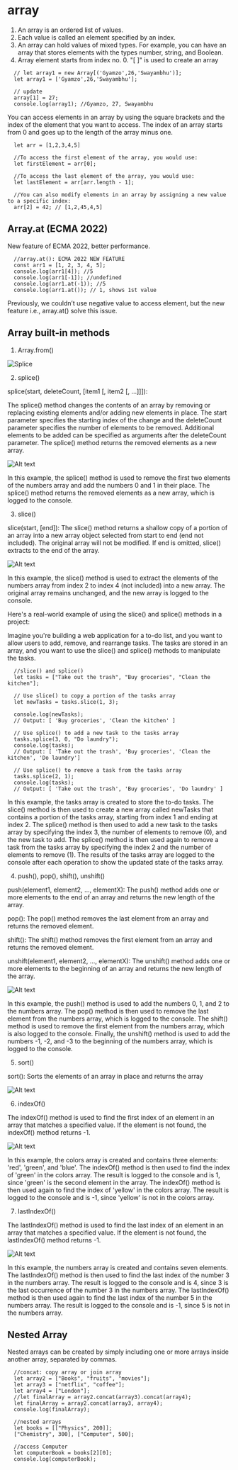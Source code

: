 # array

1. An array is an ordered list of values.
2. Each value is called an element specified by an index.
3. An array can hold values of mixed types. For example, you can have an array that stores elements with the types number, string, and Boolean.
4. Array element starts from index no. 0. "[ ]" is used to create an array

```
  // let array1 = new Array[('Gyamzo',26,'Swayambhu')];
  let array1 = ['Gyamzo',26,'Swayambhu'];

  // update
  array[1] = 27;
  console.log(array1); //Gyamzo, 27, Swayambhu
```

You can access elements in an array by using the square brackets and the index of the element that you want to access. The index of an array starts from 0 and goes up to the length of the array minus one.

```
  let arr = [1,2,3,4,5]

  //To access the first element of the array, you would use:
  let firstElement = arr[0];

  //To access the last element of the array, you would use:
  let lastElement = arr[arr.length - 1];

  //You can also modify elements in an array by assigning a new value to a specific index:
  arr[2] = 42; // [1,2,45,4,5]
```

## Array.at (ECMA 2022)

New feature of ECMA 2022, better performance.

```
  //array.at(): ECMA 2022 NEW FEATURE
  const arr1 = [1, 2, 3, 4, 5];
  console.log(arr1[4]); //5
  console.log(arr1[-1]); //undefined
  console.log(arr1.at(-1)); //5
  console.log(arr1.at()); // 1, shows 1st value

```

Previously, we couldn’t use negative value to access element, but the new feature i.e., array.at() solve this issue.

## Array built-in methods

1. Array.from()

![Splice](images/03-array-from.png)

2. splice()

splice(start, deleteCount, [item1 [, item2 [, ...]]]):

The splice() method changes the contents of an array by removing or replacing existing elements and/or adding new elements in place. The start parameter specifies the starting index of the change and the deleteCount parameter specifies the number of elements to be removed. Additional elements to be added can be specified as arguments after the deleteCount parameter. The splice() method returns the removed elements as a new array.

![Alt text](images/04-array-splice.png)

In this example, the splice() method is used to remove the first two elements of the numbers array and add the numbers 0 and 1 in their place. The splice() method returns the removed elements as a new array, which is logged to the console.

3. slice()

slice(start, [end]):
The slice() method returns a shallow copy of a portion of an array into a new array object selected from start to end (end not included). The original array will not be modified. If end is omitted, slice() extracts to the end of the array.

![Alt text](images/05-array-slice.png)

In this example, the slice() method is used to extract the elements of the numbers array from index 2 to index 4 (not included) into a new array. The original array remains unchanged, and the new array is logged to the console.

Here's a real-world example of using the slice() and splice() methods in a project:

Imagine you're building a web application for a to-do list, and you want to allow users to add, remove, and rearrange tasks. The tasks are stored in an array, and you want to use the slice() and splice() methods to manipulate the tasks.

```
  //slice() and splice()
  let tasks = ["Take out the trash", "Buy groceries", "Clean the kitchen"];

  // Use slice() to copy a portion of the tasks array
  let newTasks = tasks.slice(1, 3);

  console.log(newTasks);
  // Output: [ 'Buy groceries', 'Clean the kitchen' ]

  // Use splice() to add a new task to the tasks array
  tasks.splice(3, 0, "Do laundry");
  console.log(tasks);
  // Output: [ 'Take out the trash', 'Buy groceries', 'Clean the kitchen', 'Do laundry']

  // Use splice() to remove a task from the tasks array
  tasks.splice(2, 1);
  console.log(tasks);
  // Output: [ 'Take out the trash', 'Buy groceries', 'Do laundry' ]

```

In this example, the tasks array is created to store the to-do tasks. The slice() method is then used to create a new array called newTasks that contains a portion of the tasks array, starting from index 1 and ending at index 2. The splice() method is then used to add a new task to the tasks array by specifying the index 3, the number of elements to remove (0), and the new task to add. The splice() method is then used again to remove a task from the tasks array by specifying the index 2 and the number of elements to remove (1). The results of the tasks array are logged to the console after each operation to show the updated state of the tasks array.

4. push(), pop(), shift(), unshift()

push(element1, element2, ..., elementX): The push() method adds one or more elements to the end of an array and returns the new length of the array.

pop(): The pop() method removes the last element from an array and returns the removed element.

shift(): The shift() method removes the first element from an array and returns the removed element.

unshift(element1, element2, ..., elementX): The unshift() method adds one or more elements to the beginning of an array and returns the new length of the array.

![Alt text](images/06-array-push.png)

In this example, the push() method is used to add the numbers 0, 1, and 2 to the numbers array. The pop() method is then used to remove the last element from the numbers array, which is logged to the console. The shift() method is used to remove the first element from the numbers array, which is also logged to the console. Finally, the unshift() method is used to add the numbers -1, -2, and -3 to the beginning of the numbers array, which is logged to the console.

5. sort()

sort(): Sorts the elements of an array in place and returns the array

![Alt text](images/06-array-sort.png)

6. indexOf()

The indexOf() method is used to find the first index of an element in an array that matches a specified value. If the element is not found, the indexOf() method returns -1.

![Alt text](images/07-array-indexOf.png)

In this example, the colors array is created and contains three elements: 'red', 'green', and 'blue'. The indexOf() method is then used to find the index of 'green' in the colors array. The result is logged to the console and is 1, since 'green' is the second element in the array. The indexOf() method is then used again to find the index of 'yellow' in the colors array. The result is logged to the console and is -1, since 'yellow' is not in the colors array.

7. lastIndexOf()

The lastIndexOf() method is used to find the last index of an element in an array that matches a specified value. If the element is not found, the lastIndexOf() method returns -1.

![Alt text](images/08-array-lastInjdex.png)

In this example, the numbers array is created and contains seven elements. The lastIndexOf() method is then used to find the last index of the number 3 in the numbers array. The result is logged to the console and is 4, since 3 is the last occurrence of the number 3 in the numbers array. The lastIndexOf() method is then used again to find the last index of the number 5 in the numbers array. The result is logged to the console and is -1, since 5 is not in the numbers array.

## Nested Array

Nested arrays can be created by simply including one or more arrays inside another array, separated by commas.

```
  //concat: copy array or join array
  let array2 = ["Books", "fruits", "movies"];
  let array3 = ["netflix", "coffee"];
  let array4 = ["London"];
  //let finalArray = array2.concat(array3).concat(array4);
  let finalArray = array2.concat(array3, array4);
  console.log(finalArray);

  //nested arrays
  let books = [["Physics", 200]];
  ["Chemistry", 300], ["Computer", 500];

  //access Computer
  let computerBook = books[2][0];
  console.log(computerBook);

```
